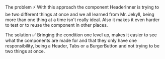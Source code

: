 The problem ⚡
With this approach the component HeaderInner is trying to be two different things at once and we all learned from Mr. Jekyll, being more than one thing at a time isn't really ideal. Also it makes it even harder to test or to reuse the component in other places.

The solution ✅
Bringing the condition one level up, makes it easier to see what the components are made for and that they only have one responsibility, being a Header, Tabs or a BurgerButton and not trying to be two things at once.
